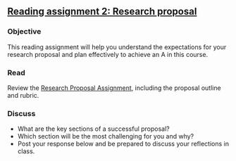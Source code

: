 ## [Reading assignment 2: Research proposal](https://aselshall.github.io/rm/hw/reading-hw2)

### Objective  
This reading assignment will help you understand the expectations for your research proposal and plan effectively to achieve an A in this course.

### Read  
Review the [Research Proposal Assignment](https://aselshall.github.io/rm/hw/proposal-hw), including the proposal outline and rubric.

### Discuss   
- What are the key sections of a successful proposal?  
- Which section will be the most challenging for you and why? 
- Post your response below and be prepared to discuss your reflections in class.
